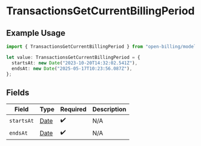# TransactionsGetCurrentBillingPeriod

## Example Usage

```typescript
import { TransactionsGetCurrentBillingPeriod } from "open-billing/models/operations";

let value: TransactionsGetCurrentBillingPeriod = {
  startsAt: new Date("2023-10-20T14:32:02.541Z"),
  endsAt: new Date("2025-05-17T10:23:56.087Z"),
};
```

## Fields

| Field                                                                                         | Type                                                                                          | Required                                                                                      | Description                                                                                   |
| --------------------------------------------------------------------------------------------- | --------------------------------------------------------------------------------------------- | --------------------------------------------------------------------------------------------- | --------------------------------------------------------------------------------------------- |
| `startsAt`                                                                                    | [Date](https://developer.mozilla.org/en-US/docs/Web/JavaScript/Reference/Global_Objects/Date) | :heavy_check_mark:                                                                            | N/A                                                                                           |
| `endsAt`                                                                                      | [Date](https://developer.mozilla.org/en-US/docs/Web/JavaScript/Reference/Global_Objects/Date) | :heavy_check_mark:                                                                            | N/A                                                                                           |